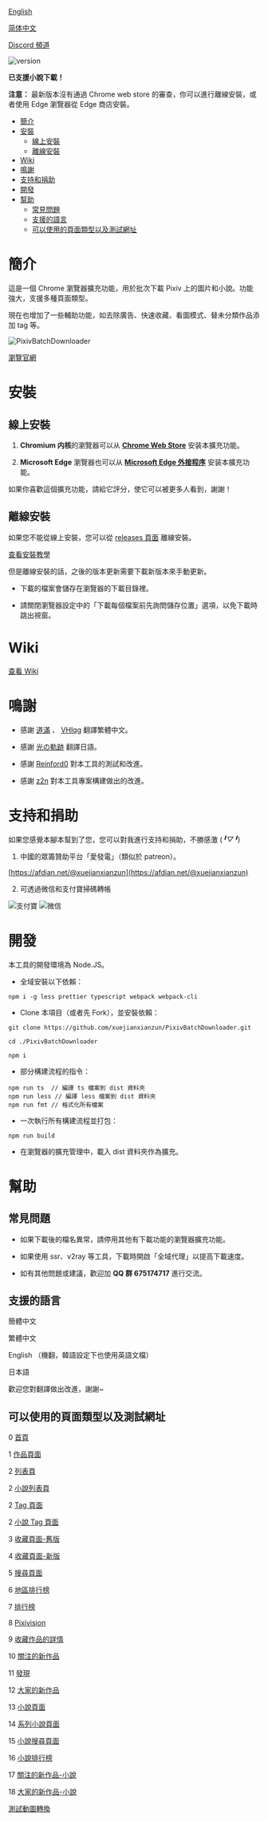 [English](https://github.com/xuejianxianzun/PixivBatchDownloader/blob/master/README-EN.md)

[简体中文](https://github.com/xuejianxianzun/PixivBatchDownloader/blob/master/README.md)

[Discord 頻道](https://discord.gg/eW9JtTK)

![version](https://img.shields.io/github/v/release/xuejianxianzun/PixivBatchDownloader)

**已支援小說下載！**

**注意：** 最新版本沒有通過 Chrome web store 的審查，你可以進行離線安裝，或者使用 Edge 瀏覽器從 Edge 商店安裝。

<!-- TOC -->

- [簡介](#簡介)
- [安裝](#安裝)
  - [線上安裝](#線上安裝)
  - [離線安裝](#離線安裝)
- [Wiki](#wiki)
- [鳴謝](#鳴謝)
- [支持和捐助](#支持和捐助)
- [開發](#開發)
- [幫助](#幫助)
  - [常見問題](#常見問題)
  - [支援的語言](#支援的語言)
  - [可以使用的頁面類型以及測試網址](#可以使用的頁面類型以及測試網址)

<!-- /TOC -->

# 簡介

這是一個 Chrome 瀏覽器擴充功能，用於批次下載 Pixiv 上的圖片和小說。功能強大，支援多種頁面類型。

現在也增加了一些輔助功能，如去除廣告、快速收藏、看圖模式、替未分類作品添加 tag 等。

![PixivBatchDownloader](https://raw.githubusercontent.com/wiki/xuejianxianzun/PixivBatchDownloader/images/ui4.png)

[瀏覽官網](https://pixiv.download/)

# 安裝

## 線上安裝

1. **Chromium 内核**的瀏覽器可以从 **[Chrome Web Store](https://chrome.google.com/webstore/detail/powerful-pixiv-downloader/dkndmhgdcmjdmkdonmbgjpijejdcilfh)** 安装本擴充功能。

2. **Microsoft Edge** 瀏覽器也可以从 **[Microsoft Edge 外接程序](https://microsoftedge.microsoft.com/addons/detail/hpcoocgpiepjcngmhhknkflhpkoklphp)** 安装本擴充功能。

如果你喜歡這個擴充功能，請給它評分，使它可以被更多人看到，謝謝！

## 離線安裝

如果您不能從線上安裝，您可以從 [releases 頁面](https://github.com/xuejianxianzun/PixivBatchDownloader/releases/latest) 離線安裝。

[查看安裝教學](https://github.com/xuejianxianzun/PixivBatchDownloader/wiki/2.-%E5%AE%89%E8%A3%85%E6%95%99%E7%A8%8B)

但是離線安裝的話，之後的版本更新需要下載新版本來手動更新。

- 下載的檔案會儲存在瀏覽器的下載目錄裡。

- 請關閉瀏覽器設定中的「下載每個檔案前先詢問儲存位置」選項，以免下載時跳出視窗。

# Wiki

[查看 Wiki](https://github.com/xuejianxianzun/PixivBatchDownloader/wiki)

# 鳴謝

- 感謝 [道滿](https://zhtw.me/) 、 [VHlqg](https://github.com/VHlqg) 翻譯繁體中文。

- 感謝 [光の軌跡](https://github.com/jiaer24) 翻譯日語。

- 感謝 [Reinford0](https://github.com/Reinford0) 對本工具的測試和改進。

- 感謝 [z2n](https://github.com/z2n) 對本工具專案構建做出的改進。

# 支持和捐助

如果您感覺本腳本幫到了您，您可以對我進行支持和捐助，不勝感激 (*╹▽╹*)

1. 中國的眾籌贊助平台「愛發電」（類似於 patreon）。

[https://afdian.net/@xuejianxianzun](https://afdian.net/@xuejianxianzun)

2. 可透過微信和支付寶掃碼轉帳

![支付寶](https://i.loli.net/2019/04/04/5ca5627614396.png) ![微信](https://i.loli.net/2019/04/04/5ca5627630bb4.png)


# 開發

本工具的開發環境為 Node.JS。

- 全域安裝以下依賴：

```
npm i -g less prettier typescript webpack webpack-cli
```

- Clone 本項目（或者先 Fork），並安裝依賴：

```
git clone https://github.com/xuejianxianzun/PixivBatchDownloader.git

cd ./PixivBatchDownloader

npm i
```

- 部分構建流程的指令：

```
npm run ts  // 編譯 ts 檔案到 dist 資料夾
npm run less // 編譯 less 檔案到 dist 資料夾
npm run fmt // 格式化所有檔案
```

- 一次執行所有構建流程並打包：

```
npm run build
```

- 在瀏覽器的擴充管理中，載入 dist 資料夾作為擴充。

# 幫助

## 常見問題

- 如果下載後的檔名異常，請停用其他有下載功能的瀏覽器擴充功能。

- 如果使用 ssr、v2ray 等工具，下載時開啟「全域代理」以提高下載速度。

- 如有其他問題或建議，歡迎加 **QQ 群 675174717** 進行交流。

## 支援的語言

簡體中文

繁體中文

English （機翻，韓語設定下也使用英語文檔）

日本語

歡迎您對翻譯做出改進，謝謝~

## 可以使用的頁面類型以及測試網址

0 [首頁](https://www.pixiv.net/)

1 [作品頁面](https://www.pixiv.net/artworks/72503012)

2 [列表頁](https://www.pixiv.net/users/544479/artworks)

2 [小說列表頁](https://www.pixiv.net/users/35419040/novels)

2 [Tag 頁面](https://www.pixiv.net/users/544479/artworks/%E6%9D%B1%E6%96%B9)

2 [小說 Tag 頁面](https://www.pixiv.net/users/35419040/novels/%E6%81%8B%E6%84%9B)

3 [收藏頁面-舊版](https://www.pixiv.net/bookmark.php)

4 [收藏頁面-新版](https://www.pixiv.net/users/9460149/bookmarks/artworks)

5 [搜尋頁面](https://www.pixiv.net/tags/saber/artworks?s_mode=s_tag)

6 [地區排行榜](https://www.pixiv.net/ranking_area.php?type=state&no=0)

7 [排行榜](https://www.pixiv.net/ranking.php)

8 [Pixivision](https://www.pixivision.net/zh/a/3190)

9 [收藏作品的詳情](https://www.pixiv.net/bookmark_add.php?id=63148723)

10 [關注的新作品](https://www.pixiv.net/bookmark_new_illust.php)

11 [發現](https://www.pixiv.net/discovery)

12 [大家的新作品](https://www.pixiv.net/new_illust.php)

13 [小說頁面](https://www.pixiv.net/novel/show.php?id=12771688)

14 [系列小說頁面](https://www.pixiv.net/novel/series/1090654)

15 [小說搜尋頁面](https://www.pixiv.net/tags/%E7%99%BE%E5%90%88/novels)

16 [小說排行榜](https://www.pixiv.net/novel/ranking.php?mode=daily)

17 [關注的新作品-小說](https://www.pixiv.net/novel/bookmark_new.php)

18 [大家的新作品-小說](https://www.pixiv.net/novel/new.php)



[測試動圖轉換](https://www.pixiv.net/member.php?id=16274829)
